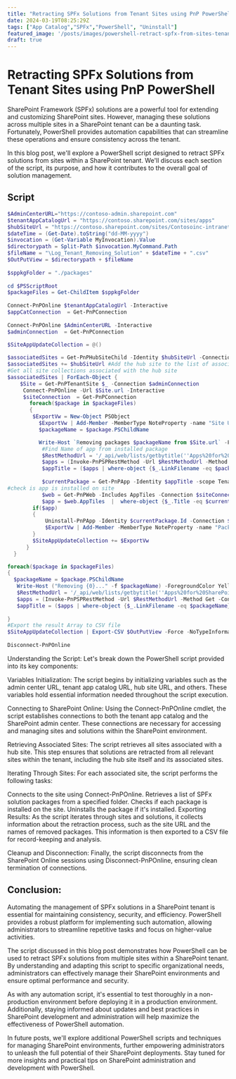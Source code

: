```yaml
---
title: "Retracting SPFx Solutions from Tenant Sites using PnP PowerShell"
date: 2024-03-19T08:25:29Z
tags: ["App Catalog","SPFx","PowerShell", "Uninstall"]
featured_image: '/posts/images/powershell-retract-spfx-from-sites-tenant/retract.png'
draft: true
---
```



# Retracting SPFx Solutions from Tenant Sites using PnP PowerShell

SharePoint Framework (SPFx) solutions are a powerful tool for extending and customizing SharePoint sites. However, managing these solutions across multiple sites in a SharePoint tenant can be a daunting task. Fortunately, PowerShell provides automation capabilities that can streamline these operations and ensure consistency across the tenant.

In this blog post, we'll explore a PowerShell script designed to retract SPFx solutions from sites within a SharePoint tenant. We'll discuss each section of the script, its purpose, and how it contributes to the overall goal of solution management.

## Script

```PowerShell
$AdminCenterURL="https://contoso-admin.sharepoint.com"
$tenantAppCatalogUrl = "https://contoso.sharepoint.com/sites/apps"
$hubSiteUrl = "https://contoso.sharepoint.com/sites/Contosoinc-intranet"
$dateTime = (Get-Date).toString("dd-MM-yyyy")
$invocation = (Get-Variable MyInvocation).Value
$directorypath = Split-Path $invocation.MyCommand.Path
$fileName = "\Log_Tenant_Removing_Solution" + $dateTime + ".csv"
$OutPutView = $directorypath + $fileName
 
$sppkgFolder = "./packages"
 
cd $PSScriptRoot
$packageFiles = Get-ChildItem $sppkgFolder
 
Connect-PnPOnline $tenantAppCatalogUrl -Interactive
$appCatConnection  = Get-PnPConnection
 
Connect-PnPOnline $AdminCenterURL -Interactive
$adminConnection  = Get-PnPConnection
 
$SiteAppUpdateCollection = @()

$associatedSites = Get-PnPHubSiteChild -Identity $hubSiteUrl -Connection $adminConnection
$associatedSites += $hubSiteUrl #Add the hub site to the list of associated sites
#Get all site collections associated with the hub site
$associatedSites | ForEach-Object {
    $Site = Get-PnPTenantSite $_ -Connection $adminConnection
     Connect-PnPOnline -Url $Site.url -Interactive
     $siteConnection  = Get-PnPConnection
       foreach($package in $packageFiles)
       {
        $ExportVw = New-Object PSObject
          $ExportVw | Add-Member -MemberType NoteProperty -name "Site URL" -value $Site.url
          $packageName = $package.PSChildName

          Write-Host `Removing packages $packageName from $Site.url` -ForegroundColor Yellow       
           #Find Name of app from installed package
           $RestMethodUrl = '/_api/web/lists/getbytitle(''Apps%20for%20SharePoint'')/items?$select=Title,LinkFilename'
           $apps = (Invoke-PnPSPRestMethod -Url $RestMethodUrl -Method Get -Connection $appCatConnection).Value
           $appTitle = ($apps | where-object {$_.LinkFilename -eq $packageName} | select Title).Title
        
           $currentPackage = Get-PnPApp -Identity $appTitle -scope Tenant
#check is app is installed on site
           $web = Get-PnPWeb -Includes AppTiles -Connection $siteConnection
           $app = $web.AppTiles  |  where-object {$_.Title -eq $currentPackage.Title }
        if($app)
        {
            Uninstall-PnPApp -Identity $currentPackage.Id -Connection $siteConnection
            $ExportVw | Add-Member -MemberType NoteProperty -name "Package Name" -value $packageName
        }
        $SiteAppUpdateCollection += $ExportVw     
      }     
  }

foreach($package in $packageFiles)
{
  $packageName = $package.PSChildName
   Write-Host ("Removing {0}..." -f $packageName) -ForegroundColor Yellow
   $RestMethodUrl = '/_api/web/lists/getbytitle(''Apps%20for%20SharePoint'')/items?$select=Title,LinkFilename'
   $apps = (Invoke-PnPSPRestMethod -Url $RestMethodUrl -Method Get -Connection $appCatConnection).Value
   $appTitle = ($apps | where-object {$_.LinkFilename -eq $packageName} | select Title).Title
 
}
#Export the result Array to CSV file
$SiteAppUpdateCollection | Export-CSV $OutPutView -Force -NoTypeInformation
 
Disconnect-PnPOnline
```

Understanding the Script:
Let's break down the PowerShell script provided into its key components:

Variables Initialization: The script begins by initializing variables such as the admin center URL, tenant app catalog URL, hub site URL, and others. These variables hold essential information needed throughout the script execution.

Connecting to SharePoint Online: Using the Connect-PnPOnline cmdlet, the script establishes connections to both the tenant app catalog and the SharePoint admin center. These connections are necessary for accessing and managing sites and solutions within the SharePoint environment.

Retrieving Associated Sites: The script retrieves all sites associated with a hub site. This step ensures that solutions are retracted from all relevant sites within the tenant, including the hub site itself and its associated sites.

Iterating Through Sites: For each associated site, the script performs the following tasks:

Connects to the site using Connect-PnPOnline.
Retrieves a list of SPFx solution packages from a specified folder.
Checks if each package is installed on the site.
Uninstalls the package if it's installed.
Exporting Results: As the script iterates through sites and solutions, it collects information about the retraction process, such as the site URL and the names of removed packages. This information is then exported to a CSV file for record-keeping and analysis.

Cleanup and Disconnection: Finally, the script disconnects from the SharePoint Online sessions using Disconnect-PnPOnline, ensuring clean termination of connections.

## Conclusion:
Automating the management of SPFx solutions in a SharePoint tenant is essential for maintaining consistency, security, and efficiency. PowerShell provides a robust platform for implementing such automation, allowing administrators to streamline repetitive tasks and focus on higher-value activities.

The script discussed in this blog post demonstrates how PowerShell can be used to retract SPFx solutions from multiple sites within a SharePoint tenant. By understanding and adapting this script to specific organizational needs, administrators can effectively manage their SharePoint environments and ensure optimal performance and security.

As with any automation script, it's essential to test thoroughly in a non-production environment before deploying it in a production environment. Additionally, staying informed about updates and best practices in SharePoint development and administration will help maximize the effectiveness of PowerShell automation.

In future posts, we'll explore additional PowerShell scripts and techniques for managing SharePoint environments, further empowering administrators to unleash the full potential of their SharePoint deployments. Stay tuned for more insights and practical tips on SharePoint administration and development with PowerShell.